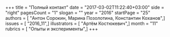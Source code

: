 +++
title = "Полный контакт"
date = "2017-03-02T11:22:40+03:00"
side = "right"
pagesCount = "1"
slogan = ""
year = "2016"
startPage = "25"
authors = [ "Антон Сорокин, Марина Позолотина, Константин Коханов",]
issues = [ "2016_11",]
illustrators = [ "Артём Костюкевич",]
month = "11"
rubrics = [ "Опыты и эксперименты",]
+++
